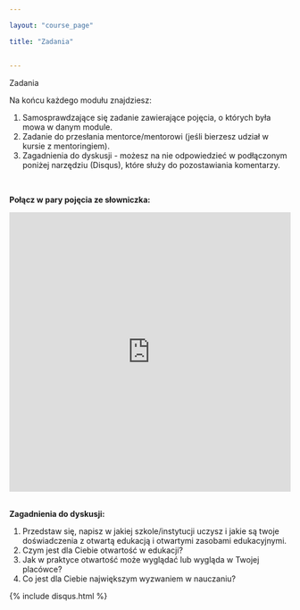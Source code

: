 ```yaml
---

layout: "course_page"

title: "Zadania"


---
```



<div class="text-center screen-title">
Zadania
</div>
<div class="screen-content">
 
 <p>
Na końcu każdego modułu znajdziesz:
</p>

<p>
   <ol>
<li class="number">Samosprawdzające się zadanie zawierające pojęcia, o których była mowa w danym module.
</li>
<li class="number">Zadanie do przesłania mentorce/mentorowi (jeśli bierzesz udział w kursie z mentoringiem).</li>
<li class="number">Zagadnienia do dyskusji - możesz na nie odpowiedzieć w podłączonym poniżej narzędziu (Disqus), które służy do pozostawiania komentarzy.</li>
</ol>
  </p>
  &nbsp;
<p>
  <strong>Połącz w pary pojęcia ze słowniczka:</strong>
  </p>
<div class="row">
  <div class="col-md-12 col-xs-12">
   <div class="embed-responsive embed-responsive-16by9"> 
   <iframe src="https://learningapps.org/watch?v=p8d0fqg2n18" style="border:0px;width:100%;height:500px" webkitallowfullscreen="true" mozallowfullscreen="true"></iframe></div></div>
</div>
&nbsp;

  <p><strong>Zagadnienia do dyskusji:</strong></p> 
<p>
<ol>
<li class="number">Przedstaw się, napisz w jakiej szkole/instytucji uczysz i jakie są twoje doświadczenia z otwartą edukacją i otwartymi zasobami edukacyjnymi.</li>
<li class="number">Czym jest dla Ciebie otwartość w edukacji?</li>
<li class="number">Jak w praktyce otwartość może wyglądać lub wygląda w Twojej placówce?</li>
<li class="number">Co jest dla Ciebie największym wyzwaniem w nauczaniu?</li>
</ol>
</p>

</div> 
{% include disqus.html %} 
